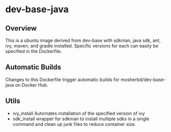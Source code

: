 # dev-base-java

## Overview
This is a ubuntu image derived from dev-base with sdkman, java sdk, ant, ivy, maven, and gradle installed. Specific versions for each can easily be specified in the Dockerfile.

## Automatic Builds
Changes to this Dockerfile trigger automatic builds for mosherbd/dev-base-java on Docker Hub.

## Utils
- ivy_install
Automates installation of the specified version of ivy
- sdk_install
wrapper for sdkman to install multiple sdks in a single command and clean up junk files to reduce container size.